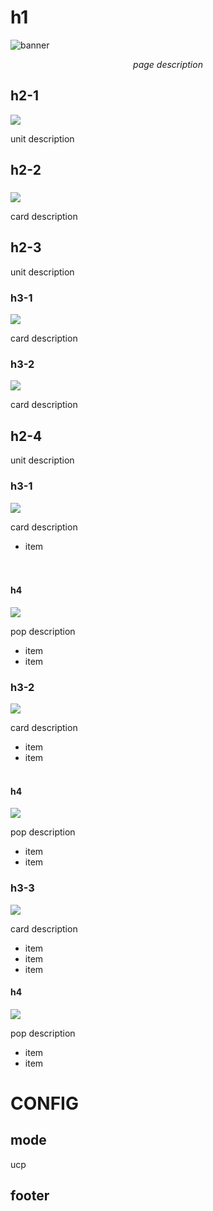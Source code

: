 # h1

![banner](image/banner.jpg)

<center><i>page description</i></center>

## h2-1

![](image/shirt.svg)

unit description

## h2-2

###

![](image/teacher.svg)

card description

## h2-3

unit description

### h3-1

![](image/record.svg)

card description

### h3-2

![](image/record.svg)

card description

## h2-4

unit description

### h3-1

![](image/cart.svg)

card description

- item
  <br>
  <br>
  <br>

#### h4

![](image/record.svg)

pop description

- item
- item

### h3-2

![](image/cart.svg)

card description

- item
- item
  <br>
  <br>

#### h4

![](image/record.svg)

pop description

- item
- item

### h3-3

![](image/cart.svg)

card description

- item
- item
- item

#### h4

![](image/record.svg)

pop description

- item
- item





# CONFIG

## mode

ucp

## footer
